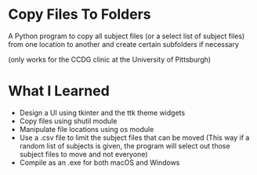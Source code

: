 # Copy Files To Folders
A Python program to copy all subject files (or a select list of subject files) from one location to another and create certain subfolders if necessary

(only works for the CCDG clinic at the University of Pittsburgh)

# What I Learned
* Design a UI using tkinter and the ttk theme widgets
* Copy files using shutil module
* Manipulate file locations using os module
* Use a .csv file to limit the subject files that can be moved (This way if a random list of subjects is given, the program will select out those subject files to move and not everyone)
* Compile as an .exe for both macOS and Windows
